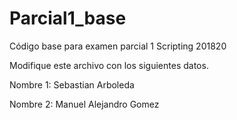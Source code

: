 # Parcial1_base
Código base para examen parcial 1 Scripting 201820

Modifique este archivo con los siguientes datos.

Nombre 1: Sebastian Arboleda

Nombre 2: Manuel Alejandro Gomez
